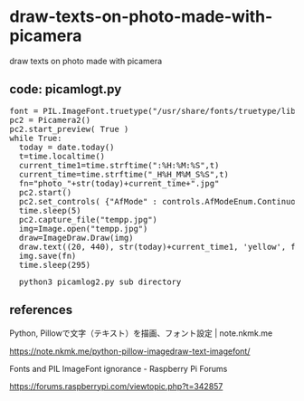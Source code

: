 # draw-texts-on-photo-made-with-picamera
draw texts on photo made with picamera

## code:  picamlogt.py

<pre>
font = PIL.ImageFont.truetype("/usr/share/fonts/truetype/liberation2/LiberationMono-Regular.ttf",48)
pc2 = Picamera2()
pc2.start_preview( True )
while True:
  today = date.today()
  t=time.localtime()
  current_time1=time.strftime(":%H:%M:%S",t)
  current_time=time.strftime("_H%H_M%M_S%S",t)
  fn="photo_"+str(today)+current_time+".jpg"
  pc2.start()
  pc2.set_controls( {"AfMode" : controls.AfModeEnum.Continuous} )
  time.sleep(5)
  pc2.capture_file("tempp.jpg")
  img=Image.open("tempp.jpg")
  draw=ImageDraw.Draw(img)
  draw.text((20, 440), str(today)+current_time1, 'yellow', font=font)
  img.save(fn)
  time.sleep(295)
</pre>

<pre>
  python3 picamlog2.py sub_directory
</pre>

## references

Python, Pillowで文字（テキスト）を描画、フォント設定 | note.nkmk.me

https://note.nkmk.me/python-pillow-imagedraw-text-imagefont/

Fonts and PIL ImageFont ignorance - Raspberry Pi Forums

https://forums.raspberrypi.com/viewtopic.php?t=342857
